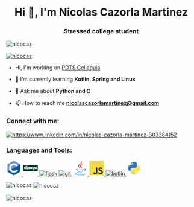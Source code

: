 <h1 align="center">Hi 👋, I'm Nicolas Cazorla Martinez</h1>
<h3 align="center">Stressed college student</h3>

<p align="left"> <img src="https://komarev.com/ghpvc/?username=nicocaz&label=Profile%20views&color=0e75b6&style=flat" alt="nicocaz" /> </p>

<p align="left"> <a href="https://github.com/ryo-ma/github-profile-trophy"><img src="https://github-profile-trophy.vercel.app/?username=nicocaz" alt="nicocaz" /></a> </p>

- Hi, I'm working on [PDTS Celiaquia](https://github.com/PDTS-Celiaquia)

- 🌱 I’m currently learning **Kotlin, Spring and Linux**

- 💬 Ask me about **Python and C**

- 📫 How to reach me **nicolascazorlamartinez@gmail.com**

<h3 align="left">Connect with me:</h3>
<p align="left">
<a href="https://linkedin.com/in/https://www.linkedin.com/in/nicolas-cazorla-martinez-303384152" target="blank"><img align="center" src="https://raw.githubusercontent.com/rahuldkjain/github-profile-readme-generator/neutral-icons/src/images/icons/Social/linked-in-alt.svg" alt="https://www.linkedin.com/in/nicolas-cazorla-martinez-303384152" height="30" width="40" /></a>
</p>

<h3 align="left">Languages and Tools:</h3>
<p align="left"> <a href="https://www.cprogramming.com/" target="_blank"> <img src="https://raw.githubusercontent.com/devicons/devicon/master/icons/c/c-original.svg" alt="c" width="40" height="40"/> </a> <a href="https://www.djangoproject.com/" target="_blank"> <img src="https://raw.githubusercontent.com/devicons/devicon/master/icons/django/django-original.svg" alt="django" width="40" height="40"/> </a> <a href="https://flask.palletsprojects.com/" target="_blank"> <img src="https://www.vectorlogo.zone/logos/pocoo_flask/pocoo_flask-icon.svg" alt="flask" width="40" height="40"/> </a> <a href="https://git-scm.com/" target="_blank"> <img src="https://www.vectorlogo.zone/logos/git-scm/git-scm-icon.svg" alt="git" width="40" height="40"/> </a> <a href="https://www.java.com" target="_blank"> <img src="https://raw.githubusercontent.com/devicons/devicon/master/icons/java/java-original.svg" alt="java" width="40" height="40"/> </a> <a href="https://developer.mozilla.org/en-US/docs/Web/JavaScript" target="_blank"> <img src="https://raw.githubusercontent.com/devicons/devicon/master/icons/javascript/javascript-original.svg" alt="javascript" width="40" height="40"/> </a> <a href="https://kotlinlang.org" target="_blank"> <img src="https://www.vectorlogo.zone/logos/kotlinlang/kotlinlang-icon.svg" alt="kotlin" width="40" height="40"/> </a> <a href="https://www.python.org" target="_blank"> <img src="https://raw.githubusercontent.com/devicons/devicon/master/icons/python/python-original.svg" alt="python" width="40" height="40"/> </a> </p>

<p><img align="left" src="https://github-readme-stats.vercel.app/api/top-langs?username=nicocaz&show_icons=true&locale=en&layout=compact" alt="nicocaz" /></p>

<p>&nbsp;<img align="center" src="https://github-readme-stats.vercel.app/api?username=nicocaz&show_icons=true&locale=en" alt="nicocaz" /></p>

<p><img align="center" src="https://github-readme-streak-stats.herokuapp.com/?user=nicocaz&" alt="nicocaz" /></p>
